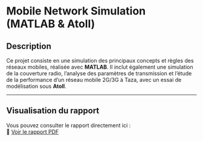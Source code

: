 # Mobile Network Simulation (MATLAB & Atoll)

## Description
Ce projet consiste en une simulation des principaux concepts et règles des réseaux mobiles, réalisée avec **MATLAB**. Il inclut également une simulation de la couverture radio, l’analyse des paramètres de transmission et l’étude de la performance d’un réseau mobile 2G/3G à Taza, avec un essai de modélisation sous **Atoll**.

---

## Visualisation du rapport
Vous pouvez consulter le rapport directement ici :  
📄 [Voir le rapport PDF](Rapport_Reseaux_Mobiles_.pdf)
